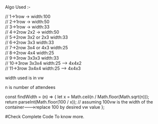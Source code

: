 Algo Used :-

// 1->1row -> width:100 <br/>
// 2->1row -> width:50 <br/>
// 3->1row -> width:33 <br/>
// 4->2row 2x2 -> width:50 <br/>
// 5->2row 3x2 or 2x3 width:33 <br/>
// 6->2row 3x3 width:33 <br/>
// 7->2row 3x4 or 4x3 width:25 <br/>
// 8->2row 4x4 width:25 <br/>
// 9->3row 3x3x3 width:33 <br/>
// 10->3row 3x3x4 width:25 --> 4x4x2 <br/>
// 11->3row 3x4x4 width:25 --> 4x4x3 <br/>

width used is in vw

n is number of attendees

 const findWidth = (n) => {
    let x = Math.ceil(n / Math.floor(Math.sqrt(n)));
    return parseInt(Math.floor(100 / x)); // assuming 100vw is the width of the container--->replace 100 by desired vw value
  };
  
 #Check Complete Code To know more.
